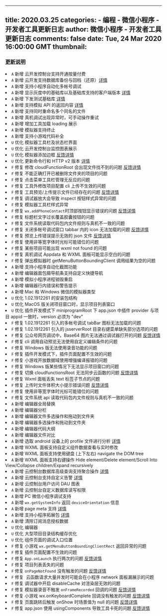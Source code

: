 
---
title: 2020.03.25
categories: 
    - 编程
    - 微信小程序 - 开发者工具更新日志
author: 微信小程序 - 开发者工具更新日志
comments: false
date: Tue, 24 Mar 2020 16:00:00 GMT
thumbnail: 
---

<div>   
<h3><a href="https://developers.weixin.qq.com/community/develop/doc/0000c4f9440410caa11ab51cd5b801" target="_blank" rel="noopener noreferrer">更新说明<span></span></a></h3><li><code>A</code> 新增 云开发控制台支持开通按量付费</li> <li><code>A</code> 新增 云开发支持数据库备份与回档（还原）<a href="https://developers.weixin.qq.com/miniprogram/dev/wxcloud/guide/database/backup.html" target="_blank" rel="noopener noreferrer">详情<span></span></a></li> <li><code>A</code> 新增 支持小程序自动化多帐号调试</li> <li><code>A</code> 新增 显示灰度中的基础库以及基础库支持的客户端版本 <a href="https://developers.weixin.qq.com/miniprogram/dev/devtools/project.html#%E6%98%BE%E7%A4%BA%E5%9F%BA%E7%A1%80%E5%BA%93%E6%94%AF%E6%8C%81%E7%9A%84%E5%AE%A2%E6%88%B7%E7%AB%AF%E7%89%88%E6%9C%AC">详情</a></li> <li><code>A</code> 新增 下发测试基础库 <a href="https://developers.weixin.qq.com/miniprogram/dev/devtools/project.html#%E4%B8%8B%E5%8F%91%E6%B5%8B%E8%AF%95%E5%9F%BA%E7%A1%80%E5%BA%93">详情</a></li> <li><code>A</code> 新增 支持模拟 API 的返回内容 <a href="https://developers.weixin.qq.com/miniprogram/dev/devtools/api-mock.html">详情</a></li> <li><code>A</code> 新增 支持同时重命名多个同名的文件</li> <li><code>A</code> 新增 真机调试出现异常时，可手动操作重试</li> <li><code>A</code> 新增 增加工具加载 loading 展示</li> <li><code>A</code> 新增 模拟器支持终止</li> <li><code>A</code> 新增 支持小游戏代码补全</li> <li><code>U</code> 优化 模拟器工具栏及状态栏界面</li> <li><code>U</code> 优化 云开发控制台监控图表展示</li> <li><code>U</code> 优化 模拟器添加边框 <a href="https://developers.weixin.qq.com/community/develop/doc/0006428dd9c17853af99e4eb358c00" target="_blank" rel="noopener noreferrer">反馈详情<span></span></a></li> <li><code>U</code> 优化 更新命令行和 HTTP v2 版本 <a href="https://developers.weixin.qq.com/miniprogram/dev/devtools/cli.html" target="_blank" rel="noopener noreferrer">详情<span></span></a></li> <li><code>F</code> 修复 修改 cloudFunctionRoot 会出现文件找不到的问题 <a href="https://developers.weixin.qq.com/community/develop/doc/0000ee531dc868f4daf9cf2a85ac00" target="_blank" rel="noopener noreferrer">反馈详情<span></span></a></li> <li><code>F</code> 修复 不能正确打开已被删除文件夹的项目的问题</li> <li><code>F</code> 修复 点击菜单工具栏管理无反应的问题</li> <li><code>F</code> 修复 工具外修改项目配置 cli 上传不生效的问题</li> <li><code>F</code> 修复 工具预览/上传提示文件已经存在的问题 <a href="https://developers.weixin.qq.com/community/develop/doc/0008e4001d8d80948fe94efc956000" target="_blank" rel="noopener noreferrer">反馈详情<span></span></a></li> <li><code>F</code> 修复 调试器放大会导致 inspect 按钮样式异常的问题</li> <li><code>F</code> 修复 模拟器工具栏样式异常</li> <li><code>F</code> 修复 <code>wx.addPhoneContact</code>时顶部按钮显示错误的问题 <a href="https://developers.weixin.qq.com/community/develop/doc/00046ed5c2c8683137d9c28475bc00" target="_blank" rel="noopener noreferrer">反馈详情<span></span></a></li> <li><code>F</code> 修复 标题栏文字过长覆盖胶囊按钮的问题</li> <li><code>F</code> 修复 文件系统读取代码包内文件规则与真机不一致的问题</li> <li><code>F</code> 修复 关闭多帐号调试窗口 tabbar 内的 icon 无法加载的问题 <a href="https://developers.weixin.qq.com/community/develop/doc/0004e2f06f099810fa99e6c615b800" target="_blank" rel="noopener noreferrer">反馈详情<span></span></a></li> <li><code>F</code> 修复 预览上传错误提示无效的 json 文件 <a href="https://developers.weixin.qq.com/community/develop/doc/000c4ea94a4038bcfbb9edfe251800" target="_blank" rel="noopener noreferrer">反馈详情<span></span></a></li> <li><code>F</code> 修复 使用非等宽字体时光标可能错位的问题</li> <li><code>F</code> 修复 某些项目可能出现 wxml not found 的问题</li> <li><code>F</code> 修复 真机调试 Appdata 和 WXML 面板可能显示空白的问题</li> <li><code>F</code> 修复 弹出模拟器时 getMenuButtonBoundingClient 调用结果为空的问题</li> <li><code>A</code> 新增 支持小程序自动化截图功能</li> <li><code>A</code> 新增 编辑器面包屑导航条支持自定义快捷导航</li> <li><code>A</code> 新增 模拟小程序进程销毁重启</li> <li><code>A</code> 新增 编辑器行内错误和警告提示</li> <li><code>A</code> 新增 Mac 和 Windows 微信的模拟器类型</li> <li><code>U</code> 优化 1.02.1912261 的安装包结构</li> <li><code>U</code> 优化 MacOS 版关闭项目窗口时，显示项目列表窗口</li> <li><code>U</code> 优化 插件开发模式下 miniprogramRoot 下 app.json 中插件 provider 与项目 appid 一致时，version 必须为 "dev"</li> <li><code>F</code> 修复 1.02.1912261 引入的多帐号调试 tabBar 图标无法加载的问题</li> <li><code>F</code> 修复 1.02.1912261 引入的 jsserverRoot 目录右键菜单缺失部分选项的问题</li> <li><code>F</code> 修复 公众号网页调试中，Base64 图片无法通过调试器打开的问题 <a href="https://developers.weixin.qq.com/community/develop/doc/000424e3414b38847d89dd6d25b400" target="_blank" rel="noopener noreferrer">反馈详情<span></span></a></li> <li><code>F</code> 修复 cli 调用自动预览无法使用自定义编辑条件的问题</li> <li><code>F</code> 修复 Windows 版无法使用录音功能的问题</li> <li><code>F</code> 修复 插件开发模式下，插件页面配置不生效的问题</li> <li><code>F</code> 修复 小游戏开放数据域使用增强编译报错的问题</li> <li><code>F</code> 修复 Windows 版某些情况下无法显示项目窗口的问题</li> <li><code>F</code> 修复 切换 cloudfunctionsRoot 无法同步云函数的问题 <a href="https://developers.weixin.qq.com/community/develop/doc/0000c2598004b019ada9e509456400" target="_blank" rel="noopener noreferrer">反馈详情<span></span></a></li> <li><code>F</code> 修复 Wxml 面板丢失 text 标签子节点的问题</li> <li><code>F</code> 修复 上传时文件体积大小提示错误问题 <a href="https://developers.weixin.qq.com/community/develop/doc/00022eb2918f805079a9c366256c00" target="_blank" rel="noopener noreferrer">反馈详情<span></span></a></li> <li><code>F</code> 修复 使用非等宽字体时光标可能错位的问题</li> <li><code>F</code> 修复 文件系统 api 读取代码包内文件规则与真机不一致的问题</li> <li><code>A</code> 新增 编辑器全局替换</li> <li><code>A</code> 新增 编辑器分栏</li> <li><code>A</code> 新增 编辑器文件多选操作和拖动到文件夹</li> <li><code>A</code> 新增 编辑器多选操作和拖动到文件夹</li> <li><code>A</code> 新增 编辑器代码大纲</li> <li><code>A</code> 新增 编辑器文件对比</li> <li><code>A</code> 新增 选取 android 设备上的 profile 文件进行分析 <a href="https://developers.weixin.qq.com/miniprogram/dev/devtools/profile.html">详情</a></li> <li><code>A</code> 新增 WXML 面板支持自定义组件数据查看与实时修改</li> <li><code>A</code> 新增 WXML 面板支持使用键盘 (上下左右) navigate the DOM tree</li> <li><code>A</code> 新增 WXML 面板支持右键操作 Hide element/Delete element/Scroll Into View/Collapse children/Expand recursively</li> <li><code>A</code> 新增 云控制台数据库高级查询支持聚合操作 <a href="https://developers.weixin.qq.com/miniprogram/dev/wxcloud/guide/database/console-dbscript.html">详情</a></li> <li><code>A</code> 新增 云控制台支持自定义告警 <a href="https://developers.weixin.qq.com/miniprogram/dev/wxcloud/guide/alarm.html">详情</a></li> <li><code>A</code> 新增 云控制台用户访问 DAU 图表</li> <li><code>A</code> 新增 云控制台自定义数据库读写权限</li> <li><code>A</code> 新增 PC 微信小程序调试支持</li> <li><code>A</code> 新增 <code>wx.getSystemInfo</code> 返回 <code>deviceOrientation</code> 信息</li> <li><code>A</code> 新增 page meta 支持 <a href="https://developers.weixin.qq.com/miniprogram/dev/component/page-meta.html">详情</a></li> <li><code>A</code> 新增 支持小程序拓展包 <a href="https://developers.weixin.qq.com/miniprogram/dev/reference/configuration/app.html#useextendedlib">详情</a></li> <li><code>A</code> 新增 清除订阅消息授权数据</li> <li><code>U</code> 优化 编辑器</li> <li><code>U</code> 优化 大型项目目录结构缓存优化</li> <li><code>U</code> 优化 <code><web-view /></code> 组件页面的调试入口位置</li> <li><code>F</code> 修复 小游戏 <code>wx.getMenuButtonBoundingClientRect</code> 返回异常的问题</li> <li><code>F</code> 修复 插件页面配置不生效的问题</li> <li><code>F</code> 修复 <code>App.onLaunch</code> 执行两次的问题 <a href="https://developers.weixin.qq.com/community/develop/doc/0008662e8a0b404c3f89a145e5b400" target="_blank" rel="noopener noreferrer">反馈详情<span></span></a></li> <li><code>F</code> 修复 项目列表丢失的问题</li> <li><code>F</code> 修复 <code>onPageNotFound</code> 没有触发的问题 <a href="https://developers.weixin.qq.com/community/develop/doc/0000e4e9a4085869977962a2757800" target="_blank" rel="noopener noreferrer">反馈详情<span></span></a></li> <li><code>F</code> 修复  云函数请求大量并发时可能会在小程序 network 面板漏展示的问题</li> <li><code>F</code> 修复 调试器中开启 disableCache 对渲染层无效的问题</li> <li><code>F</code> 修复 模拟器录音不触发 <code>onFrameRecorded</code> 回调的问题 <a href="https://developers.weixin.qq.com/community/develop/doc/" target="_blank" rel="noopener noreferrer">反馈详情<span></span></a></li> <li><code>F</code> 修复 小游戏 wx.onKeyboardComplete 回调没有触发的问题  <a href="https://developers.weixin.qq.com/community/develop/doc/000ae4ab214a081c73389dcb55c000" target="_blank" rel="noopener noreferrer">反馈详情<span></span></a></li> <li><code>F</code> 修复 页面跳转后触发 onShow 时场景值为 null 的问题  <a href="https://developers.weixin.qq.com/community/develop/doc/0006eedb688ca8bfb279af15851800" target="_blank" rel="noopener noreferrer">反馈详情<span></span></a></li> <li><code>F</code> 修复 app.json 使用 usingComponents 导致工具卡死的问题  <a href="https://developers.weixin.qq.com/community/develop/doc/0000cc20ee054007ea990070951c00" target="_blank" rel="noopener noreferrer">反馈详情<span></span></a></li>  
</div>
            